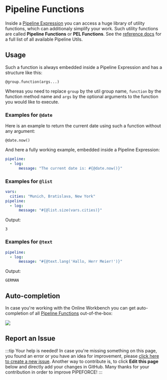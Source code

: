 # Pipeline Functions

Inside a [Pipeline Expression](../guides/../commands_pipelines/pel) you can access a huge library of utility functions, which can additionaly simplify your work. Such utility functions are called **Pipeline Functions** or **PEL Functions**. See the [reference docs](../../api/functions) for a full list of all available Pipeline Utils.

## Usage

Such a function is always embedded inside a Pipeline Expression and has a structure like this:

```
@group.function(args...)
```

Whereas you need to replace `group` by the util group name, `function` by the function method name and `args` by the optional arguments to the function you would like to execute. 

### Examples for `@date`

Here is an example to return the current date using such a function without any argument:

```
@date.now()
```

And here a fully working example, embedded inside a Pipeline Expression:

```yaml  
pipeline:  
  - log:  
      message: "The current date is: #{@date.now()}"  
```  

### Examples for `@list`

```yaml {5}
vars:
  cities: "Munich, Bratislava, New York"
pipeline:
  - log: 
      message: "#{@list.size(vars.cities)}"
```

Output:

```
3
```

### Examples for `@text`

```yaml
pipeline:
  - log: 
      message: "#{@text.lang('Hallo, Herr Meier!')}"
```

Output:

```
GERMAN
```


## Auto-completion
In case you're working with the Online Workbench you can get auto-completion of all [Pipeline Functions](../../api/functions.md) out-of-the-box:

![](../../img/workbench-completion-utils.png)  

## Report an Issue
:::tip Your help is needed!
In case you're missing something on this page, you found an error or you have an idea for improvement, please [click here to create a new issue](https://github.com/pipeforce/pipeforce.github.io/issues). Another way to contribute is, to click **Edit this page** below and directly add your changes in GitHub. Many thanks for your contribution in order to improve PIPEFORCE!
:::